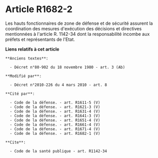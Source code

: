 # Article R1682-2

Les     hauts fonctionnaires de zone de défense et de sécurité assurent la coordination des mesures d'exécution des décisions
et directives mentionnées à l'article R. 1142-34 dont la responsabilité incombe aux préfets et représentants de l'Etat.

**Liens relatifs à cet article**

	**Anciens textes**:

	  - Décret n°80-902 du 18 novembre 1980 - art. 3 (Ab)

	**Modifié par**:

	  - Décret n°2010-226 du 4 mars 2010 - art. 8

	**Cité par**:

	  - Code de la défense. - art. R1611-5 (V)
	  - Code de la défense. - art. R1621-3 (V)
	  - Code de la défense. - art. R1631-4 (V)
	  - Code de la défense. - art. R1641-3 (V)
	  - Code de la défense. - art. R1651-4 (V)
	  - Code de la défense. - art. R1661-4 (V)
	  - Code de la défense. - art. R1671-4 (V)
	  - Code de la défense. - art. R1682-1 (V)

	**Cite**:

	  - Code de la santé publique - art. R1142-34

